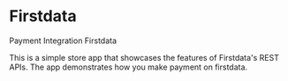 Firstdata
=========

Payment Integration Firstdata

This is a simple store app that showcases the features of Firstdata's REST APIs.  The app demonstrates how you make payment on firstdata.
